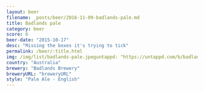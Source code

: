 ```yaml
---
layout: beer
filename: _posts/beer/2016-11-09-badlands-pale.md
title: Badlands pale
category: beer
score: 6
beer-date: "2015-10-17"
desc: "Missing the boxes it's trying to tick"
permalink: /beer/:title.html
img: /img/list/badlands-pale.jpeguntappd: "https://untappd.com/b/badlands-brewery-pale-ale/29801"
country: "Australia"
brewery: "Badlands Brewery"
breweryURL: "breweryURL"
style: "Pale Ale - English"
---
```

